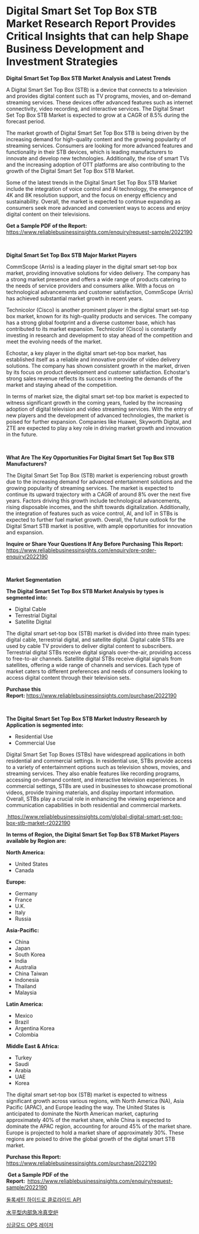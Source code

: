 <p><h1>Digital Smart Set Top Box STB Market Research Report Provides Critical Insights that can help Shape Business Development and Investment Strategies</h1></p><p><strong>Digital Smart Set Top Box STB Market Analysis and Latest Trends</strong></p>
<p><p>A Digital Smart Set Top Box (STB) is a device that connects to a television and provides digital content such as TV programs, movies, and on-demand streaming services. These devices offer advanced features such as internet connectivity, video recording, and interactive services. The Digital Smart Set Top Box STB Market is expected to grow at a CAGR of 8.5% during the forecast period.</p><p>The market growth of Digital Smart Set Top Box STB is being driven by the increasing demand for high-quality content and the growing popularity of streaming services. Consumers are looking for more advanced features and functionality in their STB devices, which is leading manufacturers to innovate and develop new technologies. Additionally, the rise of smart TVs and the increasing adoption of OTT platforms are also contributing to the growth of the Digital Smart Set Top Box STB Market.</p><p>Some of the latest trends in the Digital Smart Set Top Box STB Market include the integration of voice control and AI technology, the emergence of 4K and 8K resolution support, and the focus on energy efficiency and sustainability. Overall, the market is expected to continue expanding as consumers seek more advanced and convenient ways to access and enjoy digital content on their televisions.</p></p>
<p><strong>Get a Sample PDF of the Report:&nbsp;</strong> <a href="https://www.reliablebusinessinsights.com/enquiry/request-sample/2022190">https://www.reliablebusinessinsights.com/enquiry/request-sample/2022190</a></p>
<p>&nbsp;</p>
<p><strong>Digital Smart Set Top Box STB Major Market Players</strong></p>
<p><p>CommScope (Arris) is a leading player in the digital smart set-top box market, providing innovative solutions for video delivery. The company has a strong market presence and offers a wide range of products catering to the needs of service providers and consumers alike. With a focus on technological advancements and customer satisfaction, CommScope (Arris) has achieved substantial market growth in recent years.</p><p>Technicolor (Cisco) is another prominent player in the digital smart set-top box market, known for its high-quality products and services. The company has a strong global footprint and a diverse customer base, which has contributed to its market expansion. Technicolor (Cisco) is constantly investing in research and development to stay ahead of the competition and meet the evolving needs of the market.</p><p>Echostar, a key player in the digital smart set-top box market, has established itself as a reliable and innovative provider of video delivery solutions. The company has shown consistent growth in the market, driven by its focus on product development and customer satisfaction. Echostar's strong sales revenue reflects its success in meeting the demands of the market and staying ahead of the competition.</p><p>In terms of market size, the digital smart set-top box market is expected to witness significant growth in the coming years, fueled by the increasing adoption of digital television and video streaming services. With the entry of new players and the development of advanced technologies, the market is poised for further expansion. Companies like Huawei, Skyworth Digital, and ZTE are expected to play a key role in driving market growth and innovation in the future.</p></p>
<p>&nbsp;</p>
<p><strong>What Are The Key Opportunities For Digital Smart Set Top Box STB Manufacturers?</strong></p>
<p><p>The Digital Smart Set Top Box (STB) market is experiencing robust growth due to the increasing demand for advanced entertainment solutions and the growing popularity of streaming services. The market is expected to continue its upward trajectory with a CAGR of around 8% over the next five years. Factors driving this growth include technological advancements, rising disposable incomes, and the shift towards digitalization. Additionally, the integration of features such as voice control, AI, and IoT in STBs is expected to further fuel market growth. Overall, the future outlook for the Digital Smart STB market is positive, with ample opportunities for innovation and expansion.</p></p>
<p><strong>Inquire or Share Your Questions If Any Before Purchasing This Report:</strong> <a href="https://www.reliablebusinessinsights.com/enquiry/pre-order-enquiry/2022190">https://www.reliablebusinessinsights.com/enquiry/pre-order-enquiry/2022190</a></p>
<p>&nbsp;</p>
<p><strong>Market Segmentation</strong></p>
<p><strong>The Digital Smart Set Top Box STB Market Analysis by types is segmented into:</strong></p>
<p><ul><li>Digital Cable</li><li>Terrestrial Digital</li><li>Satellite Digital</li></ul></p>
<p><p>The digital smart set-top box (STB) market is divided into three main types: digital cable, terrestrial digital, and satellite digital. Digital cable STBs are used by cable TV providers to deliver digital content to subscribers. Terrestrial digital STBs receive digital signals over-the-air, providing access to free-to-air channels. Satellite digital STBs receive digital signals from satellites, offering a wide range of channels and services. Each type of market caters to different preferences and needs of consumers looking to access digital content through their television sets.</p></p>
<p><strong>Purchase this Report:&nbsp;</strong><a href="https://www.reliablebusinessinsights.com/purchase/2022190">https://www.reliablebusinessinsights.com/purchase/2022190</a></p>
<p>&nbsp;</p>
<p><strong>The Digital Smart Set Top Box STB Market Industry Research by Application is segmented into:</strong></p>
<p><ul><li>Residential Use</li><li>Commercial Use</li></ul></p>
<p><p>Digital Smart Set Top Boxes (STBs) have widespread applications in both residential and commercial settings. In residential use, STBs provide access to a variety of entertainment options such as television shows, movies, and streaming services. They also enable features like recording programs, accessing on-demand content, and interactive television experiences. In commercial settings, STBs are used in businesses to showcase promotional videos, provide training materials, and display important information. Overall, STBs play a crucial role in enhancing the viewing experience and communication capabilities in both residential and commercial markets.</p></p>
<p><a href="https://www.reliablebusinessinsights.com/global-digital-smart-set-top-box-stb-market-r2022190">&nbsp;https://www.reliablebusinessinsights.com/global-digital-smart-set-top-box-stb-market-r2022190</a></p>
<p><strong>In terms of Region, the Digital Smart Set Top Box STB Market Players available by Region are:</strong></p>
<p>
    <p> <strong> North America: </strong>
        <ul>
            <li>United States</li>
            <li>Canada</li>
        </ul>
        </p> 
    <p> <strong> Europe: </strong>
        <ul>
            <li>Germany</li>
            <li>France</li>
            <li>U.K.</li>
            <li>Italy</li>
            <li>Russia</li>
        </ul>
        </p> 
    <p> <strong> Asia-Pacific: </strong>
        <ul>
            <li>China</li>
            <li>Japan</li>
            <li>South Korea</li>
            <li>India</li>
            <li>Australia</li>
            <li>China Taiwan</li>
            <li>Indonesia</li>
            <li>Thailand</li>
            <li>Malaysia</li>
        </ul>
        </p> 
    <p> <strong> Latin America: </strong>
        <ul>
            <li>Mexico</li>
            <li>Brazil</li>
            <li>Argentina Korea</li>
            <li>Colombia</li>
        </ul>
        </p> 
    <p> <strong> Middle East & Africa: </strong>
        <ul>
            <li>Turkey</li>
            <li>Saudi</li>
            <li>Arabia</li>
            <li>UAE</li>
            <li>Korea</li>
        </ul>
    </p>
    </p>
<p><p>The digital smart set-top box (STB) market is expected to witness significant growth across various regions, with North America (NA), Asia Pacific (APAC), and Europe leading the way. The United States is anticipated to dominate the North American market, capturing approximately 40% of the market share, while China is expected to dominate the APAC region, accounting for around 45% of the market share. Europe is projected to hold a market share of approximately 30%. These regions are poised to drive the global growth of the digital smart STB market.</p></p>
<p><strong>Purchase this Report: </strong><a href="https://www.reliablebusinessinsights.com/purchase/2022190">https://www.reliablebusinessinsights.com/purchase/2022190</a></p>
<p>&nbsp;<strong>Get a Sample PDF of the Report:&nbsp;&nbsp;</strong><a href="https://www.reliablebusinessinsights.com/enquiry/request-sample/2022190">https://www.reliablebusinessinsights.com/enquiry/request-sample/2022190</a></p>
<p><strong></strong></p>
<p><p><a href="https://medium.com/@jomosley1999/%EA%B8%80%EB%A1%9C%EB%B2%8C-%EB%93%80%EB%A1%9D%EC%84%B8%ED%8B%B4-%EC%97%BC%ED%99%94%EC%88%98%EC%86%8C-api-%EC%8B%9C%EC%9E%A5-%EA%B7%9C%EB%AA%A8%EB%8A%94-%EC%82%B0%EC%97%85-%EC%98%88%EC%B8%A1%EC%97%90-%EB%94%B0%EB%A5%B4%EB%A9%B4-2024%EB%85%84%EB%B6%80%ED%84%B0-2031%EB%85%84%EA%B9%8C%EC%A7%80-%EC%9D%98-cagr%EC%9D%84-%EA%B2%BD%ED%97%98%ED%95%A0-%EA%B2%83%EC%9C%BC%EB%A1%9C-%EC%98%88%EC%83%81%EB%90%A9%EB%8B%88%EB%8B%A4-084ba54319fc">둘록세틴 하이드로 클로라이드 API</a></p><p><a href="https://medium.com/@bl2501989/%E6%AC%A1%E3%81%AE%E6%96%87%E7%AB%A0%E3%82%92%E6%97%A5%E6%9C%AC%E8%AA%9E%E3%81%AB%E7%BF%BB%E8%A8%B3%E3%81%97%E3%81%BE%E3%81%99-%E3%82%B0%E3%83%AD%E3%83%BC%E3%83%90%E3%83%AB%E6%B0%B4%E5%B9%B3%E5%86%85%E9%83%A8%E7%84%BC%E5%85%A5%E3%82%8C%E7%9C%9F%E7%A9%BA%E7%82%89%E5%B8%82%E5%A0%B4%E3%82%BB%E3%82%AF%E3%82%BF%E3%83%BC-%E3%82%BF%E3%82%A4%E3%83%97-%E3%82%A2%E3%83%97%E3%83%AA%E3%82%B1%E3%83%BC%E3%82%B7%E3%83%A7%E3%83%B3-%E5%B8%82%E5%A0%B4%E3%83%97%E3%83%AC%E3%83%BC%E3%83%A4%E3%83%BC%E3%81%AE%E6%88%A6%E7%95%A5-%E5%9C%B0%E5%9F%9F%E5%88%A5%E6%88%90%E9%95%B7%E3%81%AE%E8%A6%8B%E9%80%9A%E3%81%97-%E3%81%9D%E3%81%97%E3%81%A6%E5%B0%86%E6%9D%A5%E3%81%AE%E4%BA%88%E6%B8%AC-2024%E5%B9%B4-2031%E5%B9%B4-b5477881ccd7">水平型内部急冷真空炉</a></p><p><a href="https://medium.com/@axintepreda1/%EC%8B%B1%EA%B8%80-%EB%AA%A8%EB%93%9C-ops-%EB%A0%88%EC%9D%B4%EC%A0%80-%EC%8B%9C%EC%9E%A5-%EC%A0%90%EC%9C%A0%EC%9C%A8-%EB%B0%8F-%EC%8B%9C%EC%9E%A5-%EB%B6%84%EC%84%9D-%EC%84%B1%EC%9E%A5-%EB%8F%99%ED%96%A5-%EB%B0%8F-2024%EB%85%84-2031%EB%85%84-%EA%B8%B0%EA%B0%84%EC%97%90-%EB%8C%80%ED%95%9C-%EC%98%88%EC%B8%A1-a134c53fb8de">싱글모드 OPS 레이저</a></p></p>